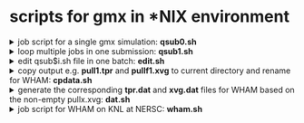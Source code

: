 # scripts for gmx in \*NIX environment
<details>
  <summary> job script for a single gmx simulation: <b>qsub0.sh</b> </summary>

<b>
#!/bin/bash  
#SBATCH -N 1  
#SBATCH -C knl  
#SBATCH -q debug  
#SBATCH -t 00:30:00  
#SBATCH -J fK_NPD  
  
#OpenMP settings:  
export OMP_NUM_THREADS=64  
export OMP_PLACES=threads  
export OMP_PROC_BIND=spread  
  
module load gromacs/2018.4.knl  
cd 100  
gmx_sp grompp -f pull.mdp -c conf.gro -p topol.top -o pull1.tpr  
srun -n 1 -c 64  mdrun_mpi_sp -s pull1.tpr -o pull1.trr -c pull1.gro -g md1.log -pf pullf1.xvg -px pullx1.xvg  
cd ..  
</b>
[download](https://er1czz.github.io/gmx/qsub0.sh)  
</details>

<details>
  <summary> loop multiple jobs in one submission: <b>qsub1.sh</b> </summary> 
  
<b>
#!/bin/bash  
#SBATCH -N 1  
#SBATCH -C knl  
#SBATCH -q regular  
#SBATCH -t 6:00:00  
#SBATCH -J KNPD-150K1  

#OpenMP settings:  
export OMP_NUM_THREADS=64  
export OMP_PLACES=threads  
export OMP_PROC_BIND=spread  

module load gromacs/2018.4.knl  
for i in {101..357..5}  
do  
cd $i/  
gmx_sp grompp -f pull.mdp -c conf.gro -p topol.top -o pull1.tpr  
srun -n 1 -c 64  mdrun_mpi_sp -s pull1.tpr -o pull1.trr -c pull1.gro -g md1.log -pf pullf1.xvg -px pullx1.xvg  
cd ..  
done  
</b>
[download](https://er1czz.github.io/gmx/qsub1.sh)  
</details>

<details>
  <summary> edit qsub$i.sh file in one batch: <b>edit.sh</b></summary>
  
<b>
#!/bin/bash  
for i in {1..5}  
 do  
  sed -i 's/150K/200K/g' qsub$i.sh  
  sed -i 's/regular/premium/g' qsub$i.sh  
 done  
 </b>
 [download](https://er1czz.github.io/gmx/edit.sh)  
  </details>
  
<details>
  <summary>copy output e.g. <b>pull1.tpr</b> and <b>pullf1.xvg</b> to current directory and rename for WHAM: <b>cpdata.sh</b> </summary>
  
 <b>
 #!/bin/bash  
 for i in {0..357}  
 do  
  cp ../$i/pullf1.xvg $i.xvg  
  cp ../$i/pull1.tpr $i.tpr  
 done  
 </b>
 [download](https://er1czz.github.io/gmx/cpdata.sh)  
 </details>
 
 <details>
<summary>generate the corresponding <b>tpr.dat</b> and <b>xvg.dat</b> files for WHAM based on the non-empty pullx.xvg: <b>dat.sh</b></summary>
  
<b>
#!/bin/bash  
for i in {100..340}  
do  
         if [ -s $i.xvg ]  
         then   
         echo $i.xvg >> xvg.dat  
         echo $i.tpr >> tpr.dat  
fi  
done  
</b>  
[download](https://er1czz.github.io/gmx/dat.sh)  
</details>
  
<details>  
  <summary> job script for WHAM on KNL at NERSC: <b>wham.sh</b> </summary>
  
<b>
#!/bin/bash  
#SBATCH -N 1  
#SBATCH -C knl  
#SBATCH -S 4  
#SBATCH -q debug  
#SBATCH -t 00:10:00  
#SBATCH -J wham  

#OpenMP settings:  
export OMP_NUM_THREADS=64  
export OMP_PLACES=threads  
export OMP_PROC_BIND=spread  

module load gromacs/2018.4.knl  
gmx_sp wham -it tpr.dat -if xvg.dat -o -hist -unit kJ -nBootstrap 10 -bs-method b-hist -bsres    
</b>
[download](https://er1czz.github.io/gmx/wham.sh)  
</details>
